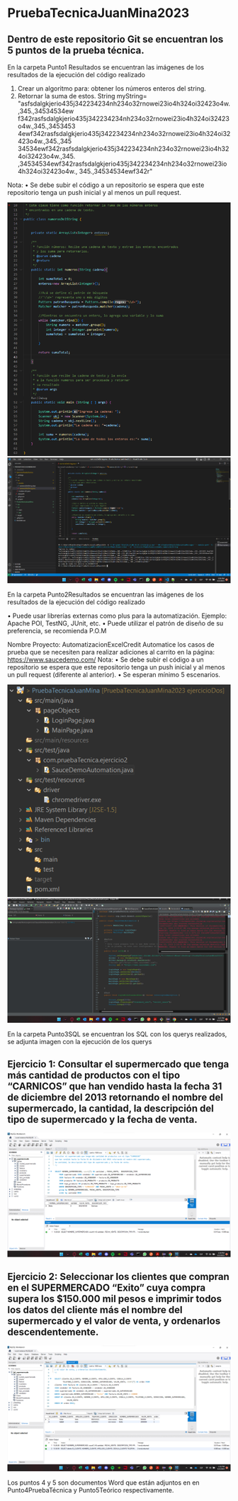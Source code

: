# PruebaTecnicaJuanMina2023

## Dentro de este repositorio Git se encuentran los 5 puntos de la prueba técnica. 

En la carpeta Punto1 Resultados se encuentran las imágenes de los resultados de la ejecución del código realizado

1. Crear un algoritmo para: obtener los números enteros del string.
2. Retornar la suma de estos.
String myString=
"asfsdalgkjerio435j342234234nh234o32rnowei23io4h324oi32423o4w.,345.,34534534ew f342rasfsdalgkjerio435j342234234nh234o32rnowei23io4h324oi32423o4w.,345.,3453453 4ewf342rasfsdalgkjerio435j342234234nh234o32rnowei23io4h324oi32423o4w.,345.,345 34534ewf342rasfsdalgkjerio435j342234234nh234o32rnowei23io4h324oi32423o4w.,345.
,34534534ewf342rasfsdalgkjerio435j342234234nh234o32rnowei23io4h324oi32423o4w., 345.,34534534ewf342r"

Nota:
• Se debe subir el código a un repositorio se espera que este repositorio tenga un push inicial y al menos un pull request.

![](Punto1Resultados/codigoRealizado.png)
![](Punto1Resultados/punto1Resultado.png)

En la carpeta Punto2Resultados se encuentran las imágenes de los resultados de la ejecución del código realizado

• Puede usar librerías externas como plus para la automatización. Ejemplo: Apache POI, TestNG, JUnit, etc.
• Puede utilizar el patrón de diseño de su preferencia, se recomienda P.O.M

Nombre Proyecto: AutomatizacionExcelCredit
Automatice los casos de prueba que se necesiten para realizar adiciones al carrito en la página: https://www.saucedemo.com/
Nota:
• Se debe subir el código a un repositorio se espera que este repositorio tenga un push inicial y al menos un pull request (diferente al anterior).
• Se esperan mínimo 5 escenarios.

![](Punto2Resultados/proyectoAutomatizacion.png)
![](Punto2Resultados/punto2Resultado.png)

En la carpeta Punto3SQL se encuentran los SQL con los querys realizados, se adjunta imagen con la ejecución de los querys

## Ejercicio 1: Consultar el supermercado que tenga más cantidad de productos con el tipo “CARNICOS” que han vendido hasta la fecha 31 de diciembre del 2013 retornando el nombre del supermercado, la cantidad, la descripción del tipo de supermercado y la fecha de venta.

![](Punto3SQL/Ejercicio1Resultado.png)

## Ejercicio 2: Seleccionar los clientes que compran en el SUPERMERCADO “Exito” cuya compra supera los $150.000 mil pesos e imprimir todos los datos del cliente más el nombre del supermercado y el valor de venta, y ordenarlos descendentemente.

![](Punto3SQL/Ejercicio2Resultado.png)

Los puntos 4 y 5 son documentos Word que están adjuntos en en Punto4PruebaTécnica y Punto5Teórico respectivamente.

